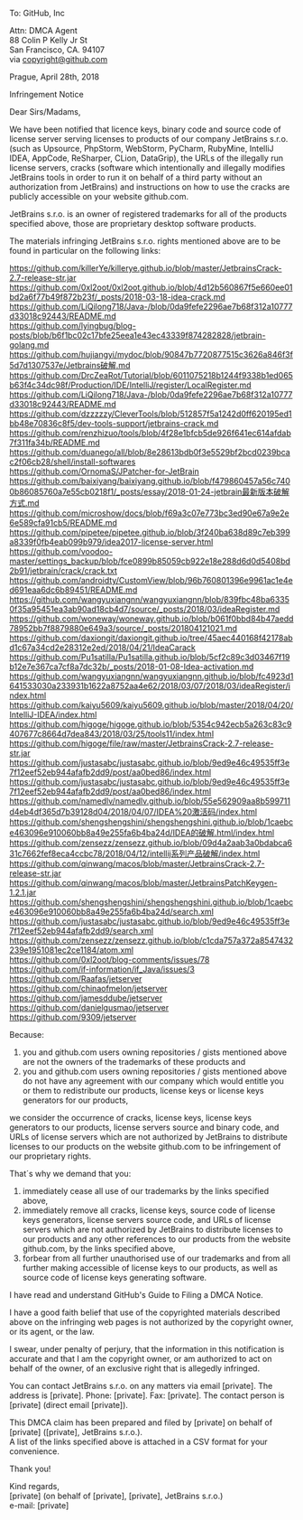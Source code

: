 To: GitHub, Inc

Attn: DMCA Agent  
88 Colin P Kelly Jr St  
San Francisco, CA. 94107  
via copyright@github.com  

Prague, April 28th, 2018

Infringement Notice

Dear Sirs/Madams,

We have been notified that licence keys, binary code and source code of license server serving licenses to products of our company JetBrains s.r.o. (such as
Upsource, PhpStorm, WebStorm, PyCharm, RubyMine, IntelliJ IDEA, AppCode, ReSharper, CLion, DataGrip), the URLs of the illegally run license servers,
cracks (software which intentionally and illegally modifies JetBrains tools in order to run it on behalf of a third party without an authorization from JetBrains)
and instructions on how to use the cracks are publicly accessible on your website github.com.

JetBrains s.r.o. is an owner of registered trademarks for all of the products specified above, those are proprietary desktop software products.

The materials infringing JetBrains s.r.o. rights mentioned above are to be found in particular on the following links:

https://github.com/killerYe/killerye.github.io/blob/master/JetbrainsCrack-2.7-release-str.jar  
https://github.com/0xl2oot/0xl2oot.github.io/blob/4d12b560867f5e660ee01bd2a6f77b49f872b23f/_posts/2018-03-18-idea-crack.md  
https://github.com/LiQilong718/Java-/blob/0da9fefe2296ae7b68f312a10777d33018c92443/README.md  
https://github.com/lyingbug/blog-posts/blob/b6f1bc02c17bfe25eea1e43ec43339f874282828/jetbrain-golang.md  
https://github.com/hujiangyi/mydoc/blob/90847b7720877515c3626a846f3f5d7d1307537e/Jetbrains破解.md  
https://github.com/DrcZeaRot/Tutorial/blob/6011075218b1244f9338b1ed065b63f4c34dc98f/Production/IDE/IntelliJ/register/LocalRegister.md  
https://github.com/LiQilong718/Java-/blob/0da9fefe2296ae7b68f312a10777d33018c92443/README.md  
https://github.com/dzzzzzy/CleverTools/blob/512857f5a1242d0ff620195ed1bb48e70836c8f5/dev-tools-support/jetbrains-crack.md  
https://github.com/renzhizuo/tools/blob/4f28e1bfcb5de926f641ec614afdab7f311fa34b/README.md  
https://github.com/duanego/all/blob/8e28613bdb0f3e5529bf2bcd0239bcac2f06cb28/shell/install-softwares  
https://github.com/OrnomaS/JPatcher-for-JetBrain  
https://github.com/baixiyang/baixiyang.github.io/blob/f479860457a56c7400b86085760a7e55cb0218f1/_posts/essay/2018-01-24-jetbrain最新版本破解方式.md  
https://github.com/microshow/docs/blob/f69a3c07e773bc3ed90e67a9e2e6e589cfa91cb5/README.md  
https://github.com/pipetee/pipetee.github.io/blob/3f240ba638d89c7eb399a8339f0fb4eab099b979/idea2017-license-server.html  
https://github.com/voodoo-master/settings_backup/blob/fce0899b85059cb922e18e288d6d0d5408bd2b91/jetbrain/crack/crack.txt  
https://github.com/androidty/CustomView/blob/96b760801396e9961ac1e4ed691eaa6dc6b89451/README.md  
https://github.com/wangyuxiangnn/wangyuxiangnn/blob/839fbc48ba63350f35a95451ea3ab90ad18cb4d7/source/_posts/2018/03/ideaRegister.md  
https://github.com/woneway/woneway.github.io/blob/b061f0bbd84b47aedd78952bb7f8879880e649a3/source/_posts/201804121021.md  
https://github.com/daxiongit/daxiongit.github.io/tree/45aec440168f42178abd1c67a34cd2e28312e2ed/2018/04/21/IdeaCarack  
https://github.com/Pu1satilla/Pu1satilla.github.io/blob/5cf2c89c3d03467f19b12e7e367ca7cf8a7dc32b/_posts/2018-01-08-Idea-activation.md  
https://github.com/wangyuxiangnn/wangyuxiangnn.github.io/blob/fc4923d1641533030a233931b1622a8752aa4e62/2018/03/07/2018/03/ideaRegister/index.html  
https://github.com/kaiyu5609/kaiyu5609.github.io/blob/master/2018/04/20/IntelliJ-IDEA/index.html  
https://github.com/higoge/higoge.github.io/blob/5354c942ecb5a263c83c9407677c8664d7dea843/2018/03/25/tools11/index.html  
https://github.com/higoge/file/raw/master/JetbrainsCrack-2.7-release-str.jar  
https://github.com/justasabc/justasabc.github.io/blob/9ed9e46c49535ff3e7f12eef52eb944afafb2dd9/post/aa0bed86/index.html  
https://github.com/justasabc/justasabc.github.io/blob/9ed9e46c49535ff3e7f12eef52eb944afafb2dd9/post/aa0bed86/index.html  
https://github.com/namedlv/namedlv.github.io/blob/55e562909aa8b599711d4eb4df365d7b39128d04/2018/04/07/IDEA%20激活码/index.html  
https://github.com/shengshengshini/shengshengshini.github.io/blob/1caebce463096e910060bb8a49e255fa6b4ba24d/IDEA的破解.html/index.html  
https://github.com/zensezz/zensezz.github.io/blob/09d4a2aab3a0bdabca631c7662fef8eca4ccbc78/2018/04/12/intellij系列产品破解/index.html  
https://github.com/qinwang/macos/blob/master/JetbrainsCrack-2.7-release-str.jar  
https://github.com/qinwang/macos/blob/master/JetbrainsPatchKeygen-1.2.1.jar  
https://github.com/shengshengshini/shengshengshini.github.io/blob/1caebce463096e910060bb8a49e255fa6b4ba24d/search.xml  
https://github.com/justasabc/justasabc.github.io/blob/9ed9e46c49535ff3e7f12eef52eb944afafb2dd9/search.xml  
https://github.com/zensezz/zensezz.github.io/blob/c1cda757a372a8547432239e1951081ec2ce1184/atom.xml  
https://github.com/0xl2oot/blog-comments/issues/78  
https://github.com/if-information/if_Java/issues/3  
https://github.com/Raafas/jetserver  
https://github.com/chinaofmelon/jetserver  
https://github.com/jamesddube/jetserver  
https://github.com/danielgusmao/jetserver  
https://github.com/9309/jetserver  

Because:
1) you and github.com users owning repositories / gists mentioned above are not the owners of the
trademarks of these products and  
2) you and github.com users owning repositories / gists mentioned above do not have any agreement
with our company which would entitle you or them to redistribute our products, license keys or
license keys generators for our products,

we consider the occurrence of cracks, license keys, license keys generators to our products, license servers
source and binary code, and URLs of license servers which are not authorized by JetBrains to distribute
licenses to our products on the website github.com to be infringement of our proprietary rights.

That´s why we demand that you:  
1) immediately cease all use of our trademarks by the links specified above,  
2) immediately remove all cracks, license keys, source code of license keys generators, license servers
source code, and URLs of license servers which are not authorized by JetBrains to distribute
licenses to our products and any other references to our products from the website github.com, by
the links specified above,  
3) forbear from all further unauthorised use of our trademarks and from all further making
accessible of license keys to our products, as well as source code of license keys generating software.

I have read and understand GitHub's Guide to Filing a DMCA Notice.

I have a good faith belief that use of the copyrighted materials described above on the infringing
web pages is not authorized by the copyright owner, or its agent, or the law.

I swear, under penalty of perjury, that the information in this notification is accurate and that I
am the copyright owner, or am authorized to act on behalf of the owner, of an exclusive right that
is allegedly infringed.

You can contact JetBrains s.r.o. on any matters via email [private]. The address is [private]. Phone: [private]. Fax: [private]. The contact person is [private] (direct email
[private]).

This DMCA claim has been prepared and filed by [private] on behalf of [private]
([private], JetBrains s.r.o.).  
A list of the links specified above is attached in a CSV format for your convenience.

Thank you!

Kind regards,  
[private] (on behalf of [private], [private], JetBrains s.r.o.)  
e-mail: [private]  
